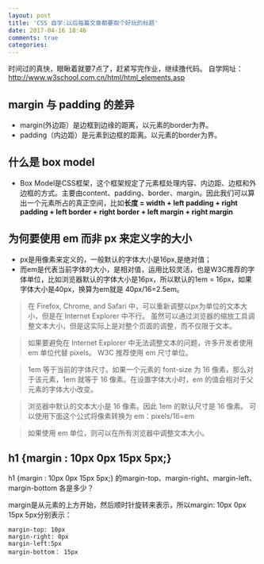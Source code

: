 ```yaml
---
layout: post
title: 'CSS 自学:以后每篇文章都要取个好玩的标题'
date: 2017-04-16 18:46
comments: true
categories:
---
```

时间过的真快，眼瞅着就要7点了，赶紧写完作业，继续撸代码。
自学网址：http://www.w3school.com.cn/html/html_elements.asp

## margin 与 padding 的差异
* margin(外边距）是边框到边缘的距离，以元素的border为界。
* padding（内边距）是元素到边框的距离。以元素的border为界。

## 什么是 box model
* Box Model是CSS框架，这个框架规定了元素框处理内容、内边距、边框和外边框的方式。主要由content、padding、border、margin。因此我们可以算出一个元素所占的真正空间，比如**长度 = width + left padding + right padding + left border + right border + left margin + right margin**

## 为何要使用 em 而非 px 来定义字的大小
* px是用像素来定义的，一般默认的字体大小是16px,是绝对值；
* 而em是代表当前字体的大小，是相对值，运用比较灵活，也是W3C推荐的字体单位，比如浏览器默认的字体大小是16px，所以默认的1em = 16px，如果字体大小是40px，换算为em就是 40px/16=2.5em。

> 在 Firefox, Chrome, and Safari 中，可以重新调整以px为单位的文本大小，但是在 Internet Explorer 中不行。
> 虽然可以通过浏览器的缩放工具调整文本大小，但是这实际上是对整个页面的调整，而不仅限于文本。

> 如果要避免在 Internet Explorer 中无法调整文本的问题，许多开发者使用 em 单位代替 pixels。
> W3C 推荐使用 em 尺寸单位。

> 1em 等于当前的字体尺寸。如果一个元素的 font-size 为 16 像素，那么对于该元素，1em 就等于 16 像素。在设置字体大小时，em 的值会相对于父元素的字体大小改变。

> 浏览器中默认的文本大小是 16 像素。因此 1em 的默认尺寸是 16 像素。
> 可以使用下面这个公式将像素转换为 em：pixels/16=em

> 如果使用 em 单位，则可以在所有浏览器中调整文本大小。

## h1 {margin : 10px 0px 15px 5px;} 

h1 {margin : 10px 0px 15px 5px;} 的margin-top、margin-right、margin-left、margin-bottom 各是多少？

margin是从元素的上方开始，然后顺时针旋转来表示，所以margin: 10px 0px 15px 5px分别表示：
```
margin-top: 10px
margin-right: 0px
margin-left:5px
margin-bottom： 15px
```
